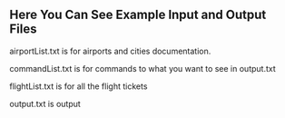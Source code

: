 
## Here You Can See Example Input and Output Files

airportList.txt is for airports and cities documentation.

commandList.txt is for commands to what you want to see in output.txt

flightList.txt is for all the flight tickets

output.txt is output
